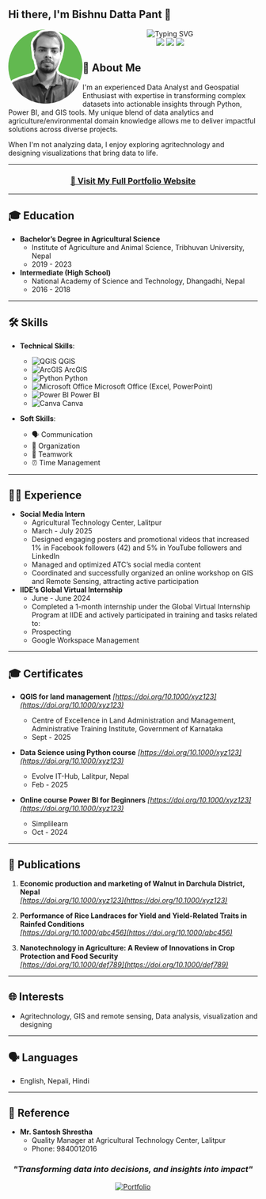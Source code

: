 ## Hi there, I'm Bishnu Datta Pant 👋
<img src="https://github.com/Bishnu324/Bishnu324.github.io/blob/main/profile%20.jpg" alt="Profile Photo" width="150" height="150" style="border-radius: 50%;" align="left"> <!-- Circular profile image -->

<p align="center">
  <img src="https://readme-typing-svg.herokuapp.com?font=Fira+Code&pause=1000&color=2E9EF7&center=true&vCenter=true&width=600&lines=Data+Analyst+%7C+Geospatial+Enthusiast;Transforming+Data+into+Actionable+Insights;Agricultural+Data+Expert;GIS+%26+Visualization+Mapping" alt="Typing SVG" /><br>
<a href="https://linkedin.com/in/contactbishnupant"><img src="https://img.shields.io/badge/LinkedIn-Connect-blue?style=for-the-badge&logo=linkedin"></a>
<a href="mailto:pantb813@gmail.com"><img src="https://img.shields.io/badge/Email-Contact-green?style=for-the-badge&logo=gmail"></a>
<a href="https://github.com/Bishnu324/Bishnu324.github.io/blob/main/CURRICULUM%20VITAE%20(1).pdf" download><img src="https://img.shields.io/badge/Download%20CV-PDF-orange?style=for-the-badge"></a>
</p>



## 🚀 About Me
I'm an experienced Data Analyst and Geospatial Enthusiast with expertise in transforming complex datasets into actionable insights through Python, Power BI, and GIS tools. My unique blend of data analytics and agriculture/environmental domain knowledge allows me to deliver impactful solutions across diverse projects.

When I'm not analyzing data, I enjoy exploring agritechnology and designing visualizations that bring data to life.

---
<div align="center">

### [🌟 Visit My Full Portfolio Website](https://Bishnu324.github.io/)

</div>

---

## 🎓 Education
- **Bachelor’s Degree in Agricultural Science**
  - Institute of Agriculture and Animal Science, Tribhuvan University, Nepal
  - 2019 - 2023
- **Intermediate (High School)**
  - National Academy of Science and Technology, Dhangadhi, Nepal
  - 2016 - 2018

---

## 🛠️ Skills
- **Technical Skills**:
  - <img src="https://img.shields.io/badge/QGIS-Intermediate-589636?style=flat" alt="QGIS"> QGIS
  - <img src="https://img.shields.io/badge/ArcGIS-Beginner-589636?style=flat" alt="ArcGIS"> ArcGIS
  - <img src="https://img.shields.io/badge/Python-Intermediate-3776AB?style=flat&logo=python" alt="Python"> Python
  - <img src="https://img.shields.io/badge/Microsoft%20Office-Expert-217346?style=flat&logo=microsoft-office&logoColor=white" alt="Microsoft Office"> Microsoft Office (Excel, PowerPoint)
  - <img src="https://img.shields.io/badge/Power%20BI-Intermediate-F2C811?style=flat&logo=powerbi" alt="Power BI"> Power BI
  - <img src="https://img.shields.io/badge/Canva-Beginner-00C4B4?style=flat&logo=canva" alt="Canva"> Canva
    
- **Soft Skills**: 
  - 🗣️ Communication
  - 📅 Organization
  - 🤝 Teamwork
  - ⏰ Time Management

---

## 👨‍💼 Experience
- **Social Media Intern**
  - Agricultural Technology Center, Lalitpur
  - March - July 2025
  - Designed engaging posters and promotional videos that increased 1% in Facebook followers (42) and 5% in YouTube followers and LinkedIn
  - Managed and optimized ATC’s social media content
  - Coordinated and successfully organized an online workshop on GIS and Remote Sensing, attracting active participation
- **IIDE’s Global Virtual Internship**
  - June - June 2024
  - Completed a 1-month internship under the Global Virtual Internship Program at IIDE and actively participated in training and tasks related to:
  - Prospecting
  - Google Workspace Management

---

## 🎓 Certificates
- **QGIS for land management**
  *[https://doi.org/10.1000/xyz123](https://doi.org/10.1000/xyz123)*

  - Centre of Excellence in Land Administration and Management, Administrative Training Institute, Government of Karnataka
  - Sept - 2025
- **Data Science using Python course**
  *[https://doi.org/10.1000/xyz123](https://doi.org/10.1000/xyz123)*

  - Evolve IT-Hub, Lalitpur, Nepal
  - Feb - 2025
- **Online course Power BI for Beginners**
  *[https://doi.org/10.1000/xyz123](https://doi.org/10.1000/xyz123)*

  - Simplilearn
  - Oct - 2024

---

## 📝 Publications

1. **Economic production and marketing of Walnut in Darchula District, Nepal**  
   *[https://doi.org/10.1000/xyz123](https://doi.org/10.1000/xyz123)*

2. **Performance of Rice Landraces for Yield and Yield-Related Traits in Rainfed Conditions**  
   *[https://doi.org/10.1000/abc456](https://doi.org/10.1000/abc456)*

3. **Nanotechnology in Agriculture: A Review of Innovations in Crop Protection and Food Security**  
   *[https://doi.org/10.1000/def789](https://doi.org/10.1000/def789)*

---

## 🌐 Interests
- Agritechnology, GIS and remote sensing, Data analysis, visualization and designing

---

## 🗣️ Languages
- English, Nepali, Hindi

---

## 🔗 Reference
- **Mr. Santosh Shrestha**
  - Quality Manager at Agricultural Technology Center, Lalitpur
  - Phone: 9840012016

<div align="center">

### *"Transforming data into decisions, and insights into impact"*

[![Portfolio](https://img.shields.io/badge/🌐_Visit_My_Portfolio-Bishnu324.github.io-2E9AF7?style=for-the-badge)](https://Bishnu324.github.io/)

</div>    
